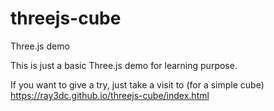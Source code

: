 # threejs-cube
Three.js demo

This is just a basic Three.js demo for learning purpose.

If you want to give a try, just take a visit to (for a simple cube) https://ray3dc.github.io/threejs-cube/index.html


